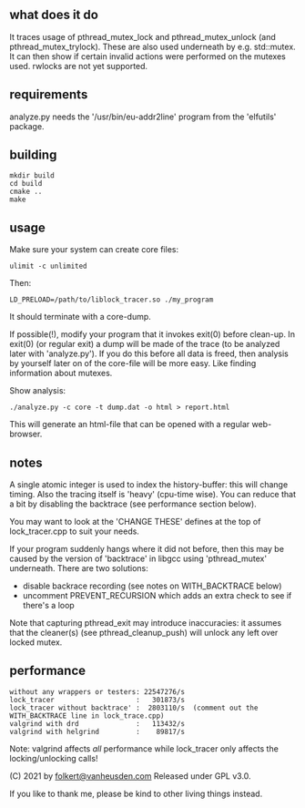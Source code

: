 what does it do
---------------
It traces usage of pthread_mutex_lock and pthread_mutex_unlock
(and pthread_mutex_trylock).
These are also used underneath by e.g. std::mutex.
It can then show if certain invalid actions were performed on
the mutexes used.
rwlocks are not yet supported.


requirements
------------
analyze.py needs the '/usr/bin/eu-addr2line' program from the
'elfutils' package.


building
--------
```
mkdir build
cd build
cmake ..
make
```


usage
-----
Make sure your system can create core files:

```
ulimit -c unlimited
```

Then:

```
LD_PRELOAD=/path/to/liblock_tracer.so ./my_program
```

It should terminate with a core-dump.

If possible(!), modify your program that it invokes exit(0)
before clean-up. In exit(0) (or regular exit) a dump will be
made of the trace (to be analyzed later with 'analyze.py').
If you do this before all data is freed, then analysis by
yourself later on of the core-file will be more easy. Like
finding information about mutexes.


Show analysis:

```
./analyze.py -c core -t dump.dat -o html > report.html
```

This will generate an html-file that can be opened with a regular
web-browser.


notes
-----
A single atomic integer is used to index the history-buffer: this
will change timing. Also the tracing itself is 'heavy' (cpu-time
wise). You can reduce that a bit by disabling the backtrace (see
performance section below).

You may want to look at the 'CHANGE THESE' defines at the top of
lock_tracer.cpp to suit your needs.

If your program suddenly hangs where it did not before, then
this may be caused by the version of 'backtrace' in libgcc
using 'pthread_mutex' underneath.
There are two solutions:
- disable backrace recording (see notes on WITH_BACKTRACE below)
- uncomment PREVENT_RECURSION which adds an extra check to see
  if there's a loop

Note that capturing pthread_exit may introduce inaccuracies: it
assumes that the cleaner(s) (see pthread_cleanup_push) will
unlock any left over locked mutex.


performance
-----------
```
without any wrappers or testers: 22547276/s
lock_tracer                    :   301873/s
lock_tracer without backtrace' :  2803110/s  (comment out the WITH_BACKTRACE line in lock_trace.cpp)
valgrind with drd              :   113432/s
valgrind with helgrind         :    89817/s
```

Note: valgrind affects *all* performance while lock_tracer only
affects the locking/unlocking calls!


(C) 2021 by folkert@vanheusden.com
Released under GPL v3.0.

If you like to thank me, please be kind to other living things instead.
